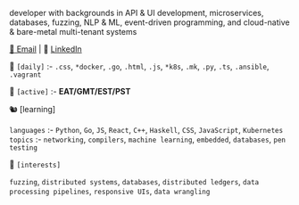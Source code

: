 developer with backgrounds in API & UI development, microservices, databases, fuzzing, NLP & ML,
event-driven programming, and cloud-native & bare-metal multi-tenant systems

[📮 Email](mailto:dev@abe.expert) | 🍜 [LinkedIn](https://www.linkedin.com/in/a6em/)

🔭 `[daily]` :- `.css`, `*docker`, `.go`, `.html`, `.js`, `*k8s`, `.mk`, `.py`, `.ts`, `.ansible`, `.vagrant`

🚡 `[active]` :- **EAT/GMT/EST/PST**

🐿 [learning]

`languages` :- `Python`, `Go`, `JS`, `React`, `C++`, `Haskell`, `CSS`, `JavaScript`, `Kubernetes`
`topics` :- `networking`, `compilers`, `machine learning`, `embedded`, `databases`, `pen testing`

🐊 `[interests]`

`fuzzing`, `distributed systems`, `databases`, `distributed ledgers`, `data processing pipelines`, `responsive UIs`, `data wrangling`
